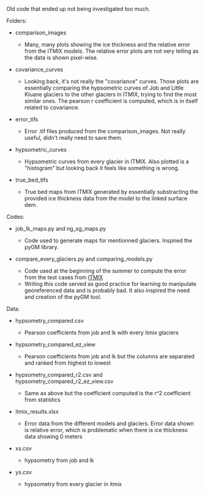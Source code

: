 Old code that ended up not being investigated too much.

Folders:
- comparison_images
  - Many, many plots showing the ice thickness and the relative error from the ITMIX models. The relative error plots are not very telling as the data is shown pixel-wise.

- covariance_curves
  - Looking back, it's not really the "covariance" curves. Those plots are essentially comparing the hypsometric curves of Job and Little Kluane glaciers to the other glaciers in ITMIX, trying to find the most similar ones. The pearson r coefficient is computed, which is in itself related to covariance.

- error_tifs
  - Error .tif files produced from the comparison_images. Not really useful, didn't really need to save them.
  
- hypsometric_curves
  - Hypsometric curves from every glacier in ITMIX. Also plotted is a "histogram" but looking back it feels like something is wrong.
 
- true_bed_tifs
  - True bed maps from ITMIX generated by essentially substracting the provided ice thickness data from the model to the linked surface dem.
  
Codes:
- job_lk_maps.py and ng_sg_maps.py
  - Code used to generate maps for mentionned glaciers. Inspired the pyGM library.

- compare_every_glaciers.py and comparing_models.py
  - Code used at the beginning of the summer to compute the error from the test cases from [ITMIX](https://tc.copernicus.org/articles/11/949/2017/)
  - Writing this code served as good practice for learning to manipulate georeferenced data and is probably bad. It also inspired the need and creation of the pyGM tool.

Data:
- hypsometry_compared.csv
  - Pearson coefficients from job and lk with every itmix glaciers

- hypsometry_compared_ez_view
  - Pearson coefficients from job and lk but the columns are separated and ranked from highest to lowest

- hypsometry_compared_r2.csv and hypsometry_compared_r2_ez_view.csv
  - Same as above but the coefficient computed is the r^2 coefficient from statistics

- itmix_results.xlsx
  - Error data from the different models and glaciers. Error data shown is relative error, which is problematic when there is ice thickness data showing 0 meters
  
- xs.csv 
  - hypsometry from job and lk

- ys.csv
  - hypsometry from every glacier in itmix
